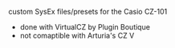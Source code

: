 custom SysEx files/presets for the Casio CZ-101

- done with VirtualCZ by Plugin Boutique
- not comaptible with Arturia's CZ V